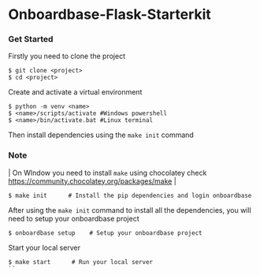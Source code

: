 # Onboardbase-Flask-Starterkit 
### Get Started
Firstly you need to clone the project 
```
$ git clone <project>
$ cd <project>
```
Create and activate a virtual environment 
```
$ python -m venv <name>
$ <name>/scripts/activate #Windows powershell
$ <name>/bin/activate.bat #Linux terminal
```
Then install dependencies using the `make init` command 
### Note
| On WIndow you need to install `make` using chocolatey check https://community.chocolatey.org/packages/make |
```
$ make init      # Install the pip dependencies and login onboardbase
```
After using the `make init` command to install all the dependencies, you will need to setup your onboardbase project 
```
$ onboardbase setup    # Setup your onboardbase project 
```
Start your local server 
```
$ make start      # Run your local server 
``


